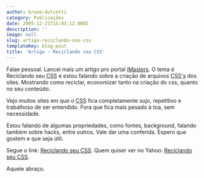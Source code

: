```yaml
---
author: bruno-dulcetti
category: Publicações
date: 2005-12-21T15:03:12.000Z
description: ''
image: null
slug: artigo-reciclando-seu-css
templateKey: blog-post
title: 'Artigo - Reciclando seu CSS'
---
```


Falae pessoal. Lancei mais um artigo pro portal [iMasters](http://www.imasters.com.br). O tema é Reciclando seu <acronym title="Cascading Style Sheets">CSS</acronym> e estou falando sobre a criação de arquivos <acronym title="Cascading Style Sheets">CSS's</acronym> dos sites. Mostrando como reciclar, economizar tanto na criação do css, quanto no seu conteúdo.

Vejo muitos sites em que o <acronym title="Cascading Style Sheets">CSS</acronym> fica completamente sujo, repetitivo e trabalhoso de ser entendido. Fora que fica mais pesado à toa, sem necessidade.

Estou falando de algumas propriedades, como fontes, background, falando também sobre hacks, entre outros. Vale dar uma conferida. Espero que gostem e que seja útil.

Segue o link: [Reciclando seu CSS](http://www.imasters.com.br/artigo.php?cn=3780&cc=280 'Ver artigo no iMasters '). Quem quiser ver no Yahoo: [Reciclando seu CSS](http://br.technology.yahoo.com/051221/55/10f8j.html 'Ver artigo no Yahoo ').

Aquele abraço.
